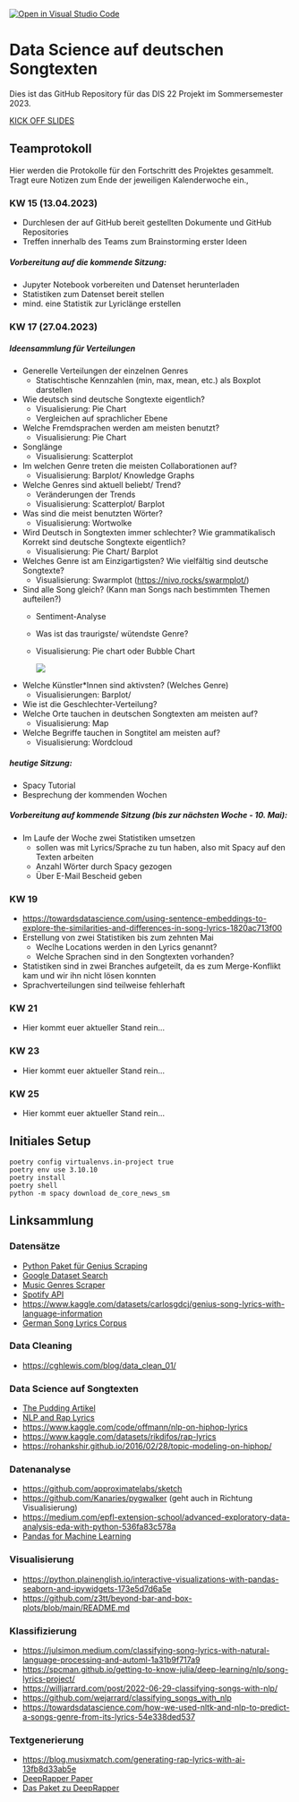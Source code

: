 [![Open in Visual Studio Code](https://classroom.github.com/assets/open-in-vscode-c66648af7eb3fe8bc4f294546bfd86ef473780cde1dea487d3c4ff354943c9ae.svg)](https://classroom.github.com/online_ide?assignment_repo_id=10691036&assignment_repo_type=AssignmentRepo)
# Data Science auf deutschen Songtexten

Dies ist das GitHub Repository für das DIS 22 Projekt im Sommersemester 2023.

[KICK OFF SLIDES](https://docs.google.com/presentation/d/1ZCuXBB6UTuU16BaRwoI_s_GueJkL7dn6yA3QMEmVnOE/edit?usp=sharing)

## Teamprotokoll

Hier werden die Protokolle für den Fortschritt des Projektes gesammelt. Tragt eure Notizen zum Ende der jeweiligen Kalenderwoche ein.,

### KW 15 (13.04.2023)

- Durchlesen der auf GitHub bereit gestellten Dokumente und GitHub Repositories
- Treffen innerhalb des Teams zum Brainstorming erster Ideen
##### Vorbereitung auf die kommende Sitzung:
   - Jupyter Notebook vorbereiten und Datenset herunterladen
   - Statistiken zum Datenset bereit stellen
   - mind. eine Statistik zur Lyriclänge erstellen

### KW 17 (27.04.2023)

##### Ideensammlung für Verteilungen 
- Generelle Verteilungen der einzelnen Genres
   - Statischtische Kennzahlen (min, max, mean, etc.) als Boxplot darstellen
- Wie deutsch sind deutsche Songtexte eigentlich?
   - Visualisierung: Pie Chart
   - Vergleichen auf sprachlicher Ebene
- Welche Fremdsprachen werden am meisten benutzt?
   - Visualisierung: Pie Chart
- Songlänge 
   - Visualisierung: Scatterplot
- Im welchen Genre treten die meisten Collaborationen auf? 
   - Visualisierung: Barplot/ Knowledge Graphs
- Welche Genres sind aktuell beliebt/ Trend?
   - Veränderungen der Trends
   - Visualisierung: Scatterplot/ Barplot
- Was sind die meist benutzten Wörter?
   - Visualisierung: Wortwolke
- Wird Deutsch in Songtexten immer schlechter? Wie grammatikalisch Korrekt sind deutsche Songtexte eigentlich?
   - Visualisierung:  Pie Chart/ Barplot
- Welches Genre ist am Einzigartigsten? Wie vielfältig sind deutsche Songtexte?
   -  Visualisierung: Swarmplot (https://nivo.rocks/swarmplot/)
- Sind alle Song gleich? (Kann man Songs nach bestimmten Themen aufteilen?)
   - Sentiment-Analyse
   - Was ist das traurigste/ wütendste Genre?
   - Visualisierung: Pie chart oder Bubble Chart
   
      ![](https://www.bi-scout.com/uploads/assets/wissen/Tipps%20Datenvisualisierung/Datenvisualisierung-13.png)
- Welche Künstler*Innen sind aktivsten? (Welches Genre)
   - Visualisierungen: Barplot/ 
- Wie ist die Geschlechter-Verteilung?
- Welche Orte tauchen in deutschen Songtexten am meisten auf?
   - Visualisierung: Map
- Welche Begriffe tauchen in Songtitel am meisten auf?
   - Visualisierung: Wordcloud
   
##### heutige Sitzung: 

- Spacy Tutorial
- Besprechung der kommenden Wochen

##### Vorbereitung auf kommende Sitzung (bis zur nächsten Woche - 10. Mai):
- Im Laufe der Woche zwei Statistiken umsetzen
  - sollen was mit Lyrics/Sprache zu tun haben, also mit Spacy auf den Texten arbeiten
  - Anzahl Wörter durch Spacy gezogen
  - Über E-Mail Bescheid geben


### KW 19

- https://towardsdatascience.com/using-sentence-embeddings-to-explore-the-similarities-and-differences-in-song-lyrics-1820ac713f00
- Erstellung von zwei Statistiken bis zum zehnten Mai 
  - Weclhe Locations werden in den Lyrics genannt?
  - Welche Sprachen sind in den Songtexten vorhanden?
- Statistiken sind in zwei Branches aufgeteilt, da es zum Merge-Konflikt kam und wir ihn nicht lösen konnten
- Sprachverteilungen sind teilweise fehlerhaft 

### KW 21

- Hier kommt euer aktueller Stand rein...

### KW 23

- Hier kommt euer aktueller Stand rein...

### KW 25

- Hier kommt euer aktueller Stand rein...

## Initiales Setup

```
poetry config virtualenvs.in-project true
poetry env use 3.10.10
poetry install
poetry shell
python -m spacy download de_core_news_sm
```

## Linksammlung

### Datensätze

- [Python Paket für Genius Scraping](https://github.com/johnwmillr/LyricsGenius)
- [Google Dataset Search](https://datasetsearch.research.google.com/search?src=0&query=songtexte&docid=L2cvMTFuZmJqNjkwNA%3D%3D)
- [Music Genres Scraper](https://github.com/robbiebarrat/art-DCGAN/blob/master/genre-scraper.py)
- [Spotify API](https://developer.spotify.com/documentation/web-api/reference/#/operations/get-audio-features)
- https://www.kaggle.com/datasets/carlosgdcj/genius-song-lyrics-with-language-information
- [German Song Lyrics Corpus](https://github.com/lauchblatt/GermanSongLyricsCorpus)

### Data Cleaning

- https://cghlewis.com/blog/data_clean_01/

### Data Science auf Songtexten

- [The Pudding Artikel](https://pudding.cool/projects/vocabulary/index.html)
- [NLP and Rap Lyrics](https://towardsdatascience.com/natural-language-processing-and-rap-lyrics-c678e60073fb)
- https://www.kaggle.com/code/offmann/nlp-on-hiphop-lyrics
- https://www.kaggle.com/datasets/rikdifos/rap-lyrics
- https://rohankshir.github.io/2016/02/28/topic-modeling-on-hiphop/

### Datenanalyse

- https://github.com/approximatelabs/sketch
- https://github.com/Kanaries/pygwalker (geht auch in Richtung Visualisierung)
- https://medium.com/epfl-extension-school/advanced-exploratory-data-analysis-eda-with-python-536fa83c578a
- [Pandas for Machine Learning](https://madewithml.com/courses/foundations/pandas/)

### Visualisierung

- https://python.plainenglish.io/interactive-visualizations-with-pandas-seaborn-and-ipywidgets-173e5d7d6a5e
- https://github.com/z3tt/beyond-bar-and-box-plots/blob/main/README.md

### Klassifizierung

- https://julsimon.medium.com/classifying-song-lyrics-with-natural-language-processing-and-automl-1a31b9f717a9
- https://spcman.github.io/getting-to-know-julia/deep-learning/nlp/song-lyrics-project/
- https://willjarrard.com/post/2022-06-29-classifying-songs-with-nlp/
- https://github.com/wejarrard/classifying_songs_with_nlp
- https://towardsdatascience.com/how-we-used-nltk-and-nlp-to-predict-a-songs-genre-from-its-lyrics-54e338ded537

### Textgenerierung

- https://blog.musixmatch.com/generating-rap-lyrics-with-ai-13fb8d33ab5e
- [DeepRapper Paper](https://aclanthology.org/2021.acl-long.6/)
- [Das Paket zu DeepRapper](https://github.com/microsoft/muzic/tree/main/deeprapper)
